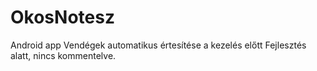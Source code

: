 # OkosNotesz
Android app
Vendégek automatikus értesítése a kezelés előtt
Fejlesztés alatt, nincs kommentelve.
